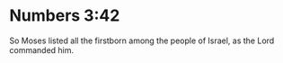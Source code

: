# Numbers 3:42

So Moses listed all the firstborn among the people of Israel, as the Lord commanded him.
